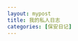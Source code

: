 ```yaml
---
layout: mypost
title: 我的私人日志
categories: [保安日记]
---
```


<script type="text/javascript"src="https://api.ixiaowai.cn/tgrj/index.php/?code=js"></script＞<div id="xiaowai"><script＞xiaowai()</script＞</div>
